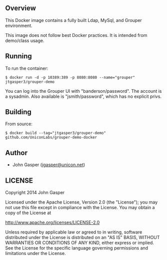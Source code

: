 ## Overview
This Docker image contains a fully built Ldap, MySql, and Grouper environment.

This image does not follow best Docker practices. It is intended from demo/class usage.

## Running

To run the container:

```
$ docker run -d -p 10389:389 -p 8080:8080 --name="grouper" jtgasper3/grouper-demo
```

You can log into the Grouper UI with "banderson/password". The account is a sysadmin. Also available is "jsmith/password", which has no explicit privs.

## Building

From source:

```
$ docker build --tag="jtgasper3/grouper-demo" github.com/UniconLabs/grouper-demo-docker
```

## Author

  * John Gasper (<jgasper@unicon.net>)

## LICENSE

Copyright 2014 John Gasper

Licensed under the Apache License, Version 2.0 (the "License");
you may not use this file except in compliance with the License.
You may obtain a copy of the License at

  http://www.apache.org/licenses/LICENSE-2.0

Unless required by applicable law or agreed to in writing, software
distributed under the License is distributed on an "AS IS" BASIS,
WITHOUT WARRANTIES OR CONDITIONS OF ANY KIND, either express or implied.
See the License for the specific language governing permissions and
limitations under the License.
